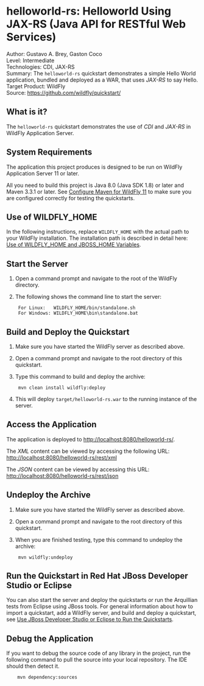 # helloworld-rs: Helloworld Using JAX-RS (Java API for RESTful Web Services)

Author: Gustavo A. Brey, Gaston Coco  
Level: Intermediate  
Technologies: CDI, JAX-RS  
Summary: The `helloworld-rs` quickstart demonstrates a simple Hello World application, bundled and deployed as a WAR, that uses *JAX-RS* to say Hello.    
Target Product: WildFly  
Source: <https://github.com/wildfly/quickstart/>  

## What is it?

The `helloworld-rs` quickstart demonstrates the use of *CDI* and *JAX-RS* in WildFly Application Server.


## System Requirements

The application this project produces is designed to be run on WildFly Application Server 11 or later.

All you need to build this project is Java 8.0 (Java SDK 1.8) or later and Maven 3.3.1 or later. See [Configure Maven for WildFly 11](https://github.com/jboss-developer/jboss-developer-shared-resources/blob/master/guides/CONFIGURE_MAVEN_JBOSS_EAP7.md#configure-maven-to-build-and-deploy-the-quickstarts) to make sure you are configured correctly for testing the quickstarts.


## Use of WILDFLY_HOME

In the following instructions, replace `WILDFLY_HOME` with the actual path to your WildFly installation. The installation path is described in detail here: [Use of WILDFLY_HOME and JBOSS_HOME Variables](https://github.com/jboss-developer/jboss-developer-shared-resources/blob/master/guides/USE_OF_WILDFLY_HOME.md#use-of-eap_home-and-jboss_home-variables).


## Start the Server

1. Open a command prompt and navigate to the root of the WildFly directory.
2. The following shows the command line to start the server:

        For Linux:   WILDFLY_HOME/bin/standalone.sh
        For Windows: WILDFLY_HOME\bin\standalone.bat


## Build and Deploy the Quickstart

1. Make sure you have started the WildFly server as described above.
2. Open a command prompt and navigate to the root directory of this quickstart.
3. Type this command to build and deploy the archive:

        mvn clean install wildfly:deploy

4. This will deploy `target/helloworld-rs.war` to the running instance of the server.


## Access the Application

The application is deployed to <http://localhost:8080/helloworld-rs/>.

The *XML* content can be viewed by accessing the following URL: <http://localhost:8080/helloworld-rs/rest/xml>

The *JSON* content can be viewed by accessing this URL: <http://localhost:8080/helloworld-rs/rest/json>


## Undeploy the Archive

1. Make sure you have started the WildFly server as described above.
2. Open a command prompt and navigate to the root directory of this quickstart.
3. When you are finished testing, type this command to undeploy the archive:

        mvn wildfly:undeploy


## Run the Quickstart in Red Hat JBoss Developer Studio or Eclipse

You can also start the server and deploy the quickstarts or run the Arquillian tests from Eclipse using JBoss tools. For general information about how to import a quickstart, add a WildFly server, and build and deploy a quickstart, see [Use JBoss Developer Studio or Eclipse to Run the Quickstarts](https://github.com/jboss-developer/jboss-developer-shared-resources/blob/master/guides/USE_JBDS.md#use-jboss-developer-studio-or-eclipse-to-run-the-quickstarts).


## Debug the Application

If you want to debug the source code of any library in the project, run the following command to pull the source into your local repository. The IDE should then detect it.

        mvn dependency:sources

<!-- Build and Deploy the Quickstart to OpenShift - Coming soon! -->
